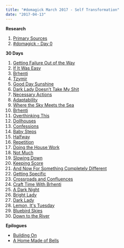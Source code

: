 ```yaml
---
title: "#domagick March 2017 - Self Transformation"
date: "2017-04-13"
---
```


**Research**

1. [Primary Sources](http://jackofmanytrades.info/2017/02/23/primary-sources/)
2. [#domagick - Day 0](http://jackofmanytrades.info/2017/03/01/domagick-day-0/)

**30 Days**

1. [Getting Failure Out of the Way](http://jackofmanytrades.info/2017/03/01/day-01-getting-failure-out-of-the-way/)
2. [If It Was Easy](http://jackofmanytrades.info/2017/03/02/day-02-if-it-was-easy/)
3. [Brhenti](http://jackofmanytrades.info/2017/03/04/day-03-brhenti/)
4. [Tzymir](http://jackofmanytrades.info/2017/03/05/day-04-tzymir/) 
5. [Good Day Sunshine](http://jackofmanytrades.info/2017/03/06/day-05-good-day-sunshine/)
6. [Dark Lady Doesn't Take My Shit](http://jackofmanytrades.info/2017/03/07/day-06-the-dark-lady-doesnt-take-my-shit/)
7. [Necessary Actions](http://jackofmanytrades.info/2017/03/08/day-07-necessary-actions/)
8. [Adaptability](http://jackofmanytrades.info/2017/03/08/day-08-adaptability/)
9. [Where the Sky Meets the Sea](http://jackofmanytrades.info/2017/03/09/day-09-where-the-sky-meets-the-sea/)
10. [Brhenti](http://jackofmanytrades.info/2017/03/11/day-10-brhenti/) 
11. [Overthinking This](http://jackofmanytrades.info/2017/03/12/day-11-overthinking-this/)
12. [Dollhouses](http://jackofmanytrades.info/2017/03/13/day-12-dollhouses/)
13. [Confessions](http://jackofmanytrades.info/2017/03/14/day-13-confessions/)
14. [Baby Steps](http://jackofmanytrades.info/2017/03/15/day-14-baby-steps/)
15. [Halfway](http://jackofmanytrades.info/2017/03/16/day-15-halfway/) 
16. [Repetition](http://jackofmanytrades.info/2017/03/17/day-16-repetition/) 
17. [Doing the House Work](http://jackofmanytrades.info/2017/03/18/day-17-doing-the-house-work/)
18. [Not Much](http://jackofmanytrades.info/2017/03/19/day-18-not-much/)
19. [Slowing Down](http://jackofmanytrades.info/2017/03/19/day-19-slowing-down/)
20. [Keeping Score](http://jackofmanytrades.info/2017/03/21/day-20-keeping-score/)
21. [And Now For Something Completely Different](http://jackofmanytrades.info/2017/03/22/day-21-and-now-for-something-completely-different/)
22. [Getting Specific](http://jackofmanytrades.info/2017/03/23/day-22-getting-specific/)
23. [Crossroads and Confluences](http://jackofmanytrades.info/2017/03/23/day-23-crossroads-and-confluences/)
24. [Craft Time With Brhenti](http://jackofmanytrades.info/2017/03/24/day-24-craft-time-with-brhenti/) 
25. [A Dark Night](http://jackofmanytrades.info/2017/03/26/day-25-a-dark-night/)
26. [Bright Lady](http://jackofmanytrades.info/2017/03/26/day-26-bright-lady/)
27. [Dark Lady](http://jackofmanytrades.info/2017/03/28/day-27-dark-lady/) 
28. [Lemon, It's Tuesday](http://jackofmanytrades.info/2017/03/28/day-28/)
29. [Bluebird Skies](http://jackofmanytrades.info/2017/03/29/day-29-bluebird-skies/)
30. [Down to the River](http://jackofmanytrades.info/2017/03/30/day-30-down-to-the-river/)

**Epilogues**

- [Building On](http://jackofmanytrades.info/2017/04/01/day-31-building-on/)
- [A Home Made of Bells](http://paganbloggers.com/octobercountry/blog/2017/04/11/a-home-made-of-bells/)
